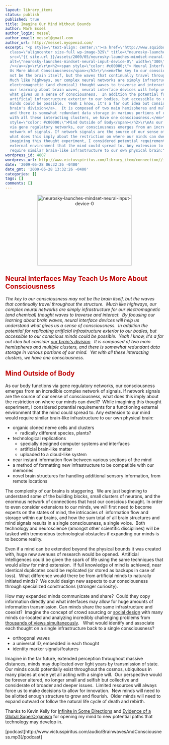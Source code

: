 ```yaml
---
layout: library_items
status: publish
published: true
title: Imagine Our Mind Without Bounds
author: Mark Essel
author_login: messel
author_email: messel@gmail.com
author_url: http://messel.myopenid.com/
excerpt: "<p style=\"text-align: center;\"><a href=\"http://www.squidoo.com/BrainWaveReader\"><img
  class=\"aligncenter size-full wp-image-329\" title=\"neurosky-launches-mindset-neural-input-device-0\"
  src=\"{{ site.url }}/assets/2009/05/neurosky-launches-mindset-neural-input-device-0.jpg\"
  alt=\"neurosky-launches-mindset-neural-input-device-0\" width=\"300\" height=\"224\"
  /></a></p>\r\n\r\n<h2><span style=\"color: #c00000;\"> Neural Interfaces May Teach
  Us More About Consciousness</span></h2>\r\n<em>The key to our consciousness may
  not be the brain itself, but the waves that continually travel throughout the structure. 
  Much like highways, our complex neural networks are simply infrastructure for our
  electromagnetic (and chemical) thought waves to traverse and interact.  By focusing
  our learning about brain waves, neural interface devices will help us understand
  what gives us a sense of consciousness.  In addition the potential for replicating
  artificial infrastructure exterior to our bodies, but accessible to our conscious
  minds could be possible.  Yeah I know, it's a far out idea but consider <a href=\"http://images.google.com/images?hl=en&amp;q=parts+of+the+brain&amp;um=1&amp;ie=UTF-8&amp;ei=dM0XSpTlPKOstgf3xND5DA&amp;sa=X&amp;oi=image_result_group&amp;resnum=4&amp;ct=title\">our
  brain's division</a>.  It is composed of two main hemispheres and multiple clusters,
  and there is somewhat redundant data storage in various portions of our mind.  Yet
  with all these interacting clusters, we have one consciousness.</em>\r\n<h2><span
  style=\"color: #c00000;\">Mind Outside of Body</span></h2>\r\nAs our body functions
  via gene regulatory networks, our consciousness emerges from an incredible complex
  network of signals. If network signals are the source of our sense of consciousness,
  what does this imply about the restriction on where our minds can dwell?  While
  imagining this thought experiment, I considered potential requirements for a functioning
  external environment that the mind could spread to. Any extension to our mind would
  require similar brain-like infrastructure to our own physical brain:"
wordpress_id: 4807
wordpress_url: http://www.victusspiritus.com/library_item/connection//imagine-our-mind-without-bounds/
date: '2009-05-28 06:32:26 -0400'
date_gmt: '2009-05-28 13:32:26 -0400'
categories: []
tags: []
comments: []
---
```

<p style="text-align: center;"><a href="http://www.squidoo.com/BrainWaveReader"><img class="aligncenter size-full wp-image-329" title="neurosky-launches-mindset-neural-input-device-0" src="{{ site.url }}/assets/2009/05/neurosky-launches-mindset-neural-input-device-0.jpg" alt="neurosky-launches-mindset-neural-input-device-0" width="300" height="224" /></a></p>
<h2><span style="color: #c00000;"> Neural Interfaces May Teach Us More About Consciousness</span></h2>
<p><em>The key to our consciousness may not be the brain itself, but the waves that continually travel throughout the structure.  Much like highways, our complex neural networks are simply infrastructure for our electromagnetic (and chemical) thought waves to traverse and interact.  By focusing our learning about brain waves, neural interface devices will help us understand what gives us a sense of consciousness.  In addition the potential for replicating artificial infrastructure exterior to our bodies, but accessible to our conscious minds could be possible.  Yeah I know, it's a far out idea but consider <a href="http://images.google.com/images?hl=en&amp;q=parts+of+the+brain&amp;um=1&amp;ie=UTF-8&amp;ei=dM0XSpTlPKOstgf3xND5DA&amp;sa=X&amp;oi=image_result_group&amp;resnum=4&amp;ct=title">our brain's division</a>.  It is composed of two main hemispheres and multiple clusters, and there is somewhat redundant data storage in various portions of our mind.  Yet with all these interacting clusters, we have one consciousness.</em></p>
<h2><span style="color: #c00000;">Mind Outside of Body</span></h2>
<p>As our body functions via gene regulatory networks, our consciousness emerges from an incredible complex network of signals. If network signals are the source of our sense of consciousness, what does this imply about the restriction on where our minds can dwell?  While imagining this thought experiment, I considered potential requirements for a functioning external environment that the mind could spread to. Any extension to our mind would require similar brain-like infrastructure to our own physical brain:<a id="more"></a><a id="more-4807"></a></p>
<ul>
<li>organic cloned nerve cells and clusters
<ul>
<li>radically different species, plants?</li>
</ul>
</li>
<li>technological replications
<ul>
<li>specially designed computer systems and interfaces</li>
<li>artificial brain-like matter</li>
<li>uploaded to a cloud-like system</li>
</ul>
</li>
<li>near instant information flow between various sections of the mind</li>
<li>a method of formatting new infrastructure to be compatible with our memories</li>
<li>novel brain structures for handling additional sensory information, from remote locations</li>
</ul>
<p>The complexity of our brains is staggering.  We are just beginning to understand some of the building blocks, small clusters of neurons, and the enormous network of connections that host our conscious thought. In order to even consider extensions to our minds, we will first need to become experts on the states of mind, the intricacies of  information flow and storage within our brains, and how the sum total of all brain structures and mind signals results in a single consciousness, a single voice.  Both technology and neuroscience (amongst other scientific disciplines) will be tasked with tremendous technological obstacles if expanding our minds is to become reality.</p>
<p>Even if a mind can be extended beyond the physical bounds it was created with, huge new avenues of research would be opened.  Artificial Intelligences could be given the spark of life using the same techniques that would allow for mind extension.  If full knowledge of mind is achieved, near identical duplicates could be replicated (or stored as backups in case of loss).  What difference would there be from artificial minds to naturally initiated minds?  We could design new aspects to our consciousness through specialized constructions (stronger curiosity).</p>
<p>How may expanded minds communicate and share?  Could they copy information directly and what interfaces may allow for huge amounts of information transmission. Can minds share the same infrastructure and coexist?  Imagine the concept of crowd sourcing or <a href="http://victusfate.github.io/victusspiritus/uncategorized/2009/03/29/social-media-will-be-the-dominant-design-focus-of-the-21st-century/">social design</a> with many minds co-located and analyzing incredibly challenging problems from <a href="http://victusfate.github.io/victusspiritus/uncategorized/2009/04/25/the-search-power-of-collaborative-design/">thousands of views simultaneously</a>.   What would identify and associate each thought on a single infrastructure back to a single consciousness?</p>
<ul>
<li>orthogonal waves</li>
<li>a universal ID, embedded in each thought</li>
<li>identity marker signals/features</li>
</ul>
<p>Imagine in the far future, extended perception throughout massive distances, minds may duplicated over light years by transmission of state.  Our minds could potentially exist throughout the cosmos, ubiquitous in many places at once yet all acting with a single will.  Our perspective would be forever altered, no longer small and selfish but collective and considerate of broader and deeper issues.  Limited resources will always force us to make decisions to allow for innovation.  New minds will need to be allotted enough structure to grow and flourish.  Older minds will need to expand outward or follow the natural life cycle of death and rebirth.</p>
<p>Thanks to Kevin Kelly for <a href="http://www.kk.org/thetechnium/archives/2009/05/infinite_in_som.php">Infinite in Some Directions</a> and <a href="http://www.kk.org/thetechnium/archives/2008/10/evidence_of_a_g.php">Evidence of a Global SuperOrganism</a> for opening my mind to new potential paths that technology may develop in.</p>
<p>[podcast]http://www.victusspiritus.com/audio/BrainwavesAndConsciousness.mp3[/podcast]</p>
